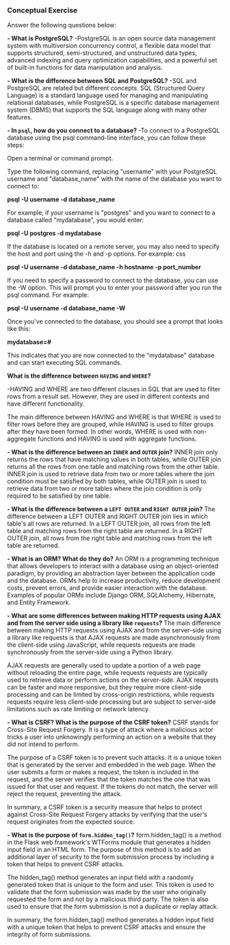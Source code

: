 ### Conceptual Exercise

Answer the following questions below:

**- What is PostgreSQL?**
	-PostgreSQL is an open source data management system with multiversion concurrency control, a flexible data model that supports structured, semi-structured, and unstructured data types, advanced indexing and query optimization capabilities, and a powerful set of built-in functions for data manipulation and analysis.

**- What is the difference between SQL and PostgreSQL?**
	-SQL and PostgreSQL are related but different concepts. SQL (Structured Query Language) is a standard language used for managing and manipulating relational databases, while PostgreSQL is a specific database management system (DBMS) that supports the SQL language along with many other features.

**- In `psql`, how do you connect to a database?**
	-To connect to a PostgreSQL database using the psql command-line interface, you can follow these steps:

Open a terminal or command prompt.

Type the following command, replacing "username" with your PostgreSQL username and "database_name" with the name of the database you want to connect to:


**psql -U username -d database_name**

For example, if your username is "postgres" and you want to connect to a database called "mydatabase", you would enter:


**psql -U postgres -d mydatabase**

If the database is located on a remote server, you may also need to specify the host and port using the -h and -p options. For example:
css

**psql -U username -d database_name -h hostname -p port_number**

If you need to specify a password to connect to the database, you can use the -W option. This will prompt you to enter your password after you run the psql command. For example:
 
**psql -U username -d database_name -W**

Once you've connected to the database, you should see a prompt that looks like this:

**mydatabase=#**

This indicates that you are now connected to the "mydatabase" database and can start executing SQL commands.

**What is the difference between `HAVING` and `WHERE`?**
	
-HAVING and WHERE are two different clauses in SQL that are used to filter rows from a result set. However, they are used in different contexts and have different functionality.

The main difference between HAVING and WHERE is that WHERE is used to filter rows before they are grouped, while HAVING is used to filter groups after they have been formed. In other words, WHERE is used with non-aggregate functions and HAVING is used with aggregate functions.

**- What is the difference between an `INNER` and `OUTER` join?**
INNER join only returns the rows that have matching values in both tables, while OUTER join returns all the rows from one table and matching rows from the other table. INNER join is used to retrieve data from two or more tables where the join condition must be satisfied by both tables, while OUTER join is used to retrieve data from two or more tables where the join condition is only required to be satisfied by one table.

**- What is the difference between a `LEFT OUTER` and `RIGHT OUTER` join?**
The difference between a LEFT OUTER and RIGHT OUTER join lies in which table's all rows are returned. In a LEFT OUTER join, all rows from the left table and matching rows from the right table are returned. In a RIGHT OUTER join, all rows from the right table and matching rows from the left table are returned.

**- What is an ORM? What do they do?**
An ORM is a programming technique that allows developers to interact with a database using an object-oriented paradigm, by providing an abstraction layer between the application code and the database. ORMs help to increase productivity, reduce development costs, prevent errors, and provide easier interaction with the database. Examples of popular ORMs include Django ORM, SQLAlchemy, Hibernate, and Entity Framework.

**- What are some differences between making HTTP requests using AJAX 
  and from the server side using a library like `requests`?**
  The main difference between making HTTP requests using AJAX and from the server-side using a library like requests is that AJAX requests are made asynchronously from the client-side using JavaScript, while requests requests are made synchronously from the server-side using a Python library.

AJAX requests are generally used to update a portion of a web page without reloading the entire page, while requests requests are typically used to retrieve data or perform actions on the server-side. AJAX requests can be faster and more responsive, but they require more client-side processing and can be limited by cross-origin restrictions, while requests requests require less client-side processing but are subject to server-side limitations such as rate limiting or network latency.

**- What is CSRF? What is the purpose of the CSRF token?**
CSRF stands for Cross-Site Request Forgery. It is a type of attack where a malicious actor tricks a user into unknowingly performing an action on a website that they did not intend to perform.

The purpose of a CSRF token is to prevent such attacks. It is a unique token that is generated by the server and embedded in the web page. When the user submits a form or makes a request, the token is included in the request, and the server verifies that the token matches the one that was issued for that user and request. If the tokens do not match, the server will reject the request, preventing the attack.

In summary, a CSRF token is a security measure that helps to protect against Cross-Site Request Forgery attacks by verifying that the user's request originates from the expected source.

**- What is the purpose of `form.hidden_tag()`?**
form.hidden_tag() is a method in the Flask web framework's WTForms module that generates a hidden input field in an HTML form. The purpose of this method is to add an additional layer of security to the form submission process by including a token that helps to prevent CSRF attacks.

The hidden_tag() method generates an input field with a randomly generated token that is unique to the form and user. This token is used to validate that the form submission was made by the user who originally requested the form and not by a malicious third party. The token is also used to ensure that the form submission is not a duplicate or replay attack.

In summary, the form.hidden_tag() method generates a hidden input field with a unique token that helps to prevent CSRF attacks and ensure the integrity of form submissions.
